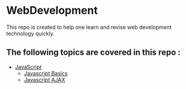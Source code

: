 # WebDevelopment
This repo is created to help one learn and revise web development technology quickly.

## The following topics are covered in this repo :
- [JavaScript](/javascript)
  - [Javascript Basics]()
  - [Javascript AJAX]()
